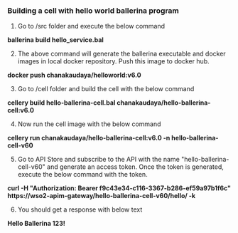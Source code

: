 ### Building a cell with hello world ballerina program

1) Go to /src folder and execute the below command

**ballerina build hello_service.bal** 

2) The above command will generate the ballerina executable and docker images in local docker repository. Push this image to docker hub.

**docker push chanakaudaya/helloworld:v6.0** 

3) Go to /cell folder and build the cell with the below command

**cellery build hello-ballerina-cell.bal chanakaudaya/hello-ballerina-cell:v6.0** 

4) Now run the cell image with the below command

**cellery run chanakaudaya/hello-ballerina-cell:v6.0 -n hello-ballerina-cell-v60** 

5) Go to API Store and subscribe to the API with the name "hello-ballerina-cell-v60" and generate an access token. Once the token is generated, execute the below command with the token.

**curl -H "Authorization: Bearer f9c43e34-c116-3367-b286-ef59a97b1f6c" https://wso2-apim-gateway/hello-ballerina-cell-v60/hello/ -k** 

6) You should get a response with below text

**Hello Ballerina 123!** 
